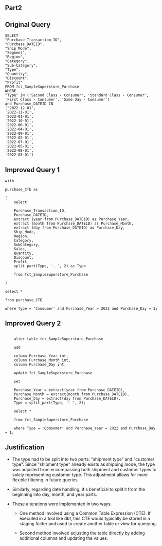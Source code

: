 ## Part2

## Original Query
```
SELECT
"Purchase_Transaction_ID",
"Purchase_DATEID",
"Ship Mode",
"Segment",
"Region",
"Category",
"Sub-Category",
"Type",
"Quantity",
"Discount",
"Profit"
FROM fct_SampleSuperstore_Purchase
WHERE
"Type" IN ('Second Class - Consumer', 'Standard Class - Consumer', 'First Class - Consumer', 'Same Day - Consumer')
and Purchase_DATEID IN 
('2022-12-01',
'2022-11-01',
'2022-01-01',
'2022-10-01',
'2022-06-01',
'2022-04-01',
'2022-09-01',
'2022-02-01',
'2022-07-01',
'2022-05-01',
'2022-08-01',
'2022-03-01')
```

## Improved Query 1

```
with 

purchase_CTE as

(
    select 

    Purchase_Transaction_ID,
    Purchase_DATEID,
    extract (year from Purchase_DATEID) as Purchase_Year,
    extract (month from Purchase_DATEID) as Purchase_Month,
    extract (day from Purchase_DATEID) as Purchase_Day,
    Ship_Mode,
    Region,
    Category,
    SubCategory,
    Sales,
    Quantity,
    Discount,
    Profit,
    split_part(Type, '- ', 2) as Type

    from fct_SampleSuperstore_Purchase

)

select *

from purchase_CTE

where Type = 'Consumer' and Purchase_Year = 2022 and Purchase_Day = 1;
```

## Improved Query 2
```

    alter table fct_SampleSuperstore_Purchase

    add 
    
    column Purchase_Year int,
    column Purchase_Month int,
    column Purchase_Day int;
```

```
    update fct_SampleSuperstore_Purchase

    set 

    Purchase_Year = extract(year from Purchase_DATEID),
    Purchase_Month = extract(month from Purchase_DATEID),
    Purchase_Day = extract(day from Purchase_DATEID),
    Type = split_part(Type, '- ', 2); 
```

```
    select *

    from fct_SampleSuperstore_Purchase

    where Type = 'Consumer' and Purchase_Year = 2022 and Purchase_Day = 1;
```

## Justification
- The type had to be split into two parts: "shipment type" and "customer type". 
  Since "shipment type" already exists as shipping mode, the type was adjusted from encompassing both shipment 
  and customer types to solely representing customer type. This adjustment allows for more flexible filtering in future queries.

- Similarly, regarding date handling, it's beneficial to split it from the beginning into day, month, and year parts. 

- These alterations were implemented in two ways. 
  - One method involved using a Common Table Expression (CTE). If executed in a tool like dbt, 
    this CTE would typically be stored in a staging folder and used to create another table or view for querying. 
    
  - Second method involved adjusting the table directly by adding additional columns and updating the values.

